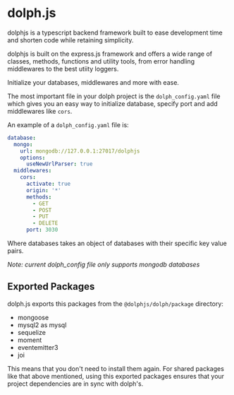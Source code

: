 # dolph.js

dolphjs is a typescript backend framework built to ease development time and shorten code while retaining simplicity.

dolphjs is built on the express.js framework and offers a wide range of classes, methods, functions and utility tools, from error handling middlewares to the best utiity loggers.

Initialize your databases, middlewares and more with ease.

The most important file in your dolph project is the `dolph_config.yaml` file which gives you an easy way to initialize database, specify port and add middlewares like `cors`.

An example of a `dolph_config.yaml` file is:

```yaml
database:
  mongo:
    url: mongodb://127.0.0.1:27017/dolphjs
    options:
      useNewUrlParser: true
  middlewares:
    cors:
      activate: true
      origin: '*'
      methods:
        - GET
        - POST
        - PUT
        - DELETE
      port: 3030
```

Where databases takes an object of databases with their specific key value pairs.

_Note: current dolph_config file only supports mongodb databases_

## Exported Packages

dolph.js exports this packages from the `@dolphjs/dolph/package` directory:

- mongoose
- mysql2 as mysql
- sequelize
- moment
- eventemitter3
- joi

This means that you don't need to install them again. For shared packages like that above mentioned, using this exported packages ensures that your project dependencies are in sync with dolph's.
